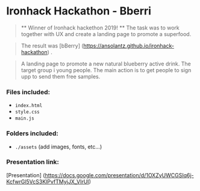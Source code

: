 # Ironhack Hackathon - Bberri

> ** Winner of Ironhack hackethon 2019! ** The task was to work together with UX and create a landing page to promote a superfood. 


> The result was [bBerry] (<https://ansolantz.github.io/ironhack-hackathon>) .

> A landing page to promote a new natural blueberry active drink. The target group i young people. The main action is to get people to sign upp to send them free samples.

### Files included:

- `index.html`
- `style.css`
- `main.js`

### Folders included:

- `./assets` (add images, fonts, etc...)

### Presentation link:

[Presentation] (<https://docs.google.com/presentation/d/1OXZyUWCGSIq6j-KcfwrGl5VcS3KlPvfTMyjJX_VIrUI>)
